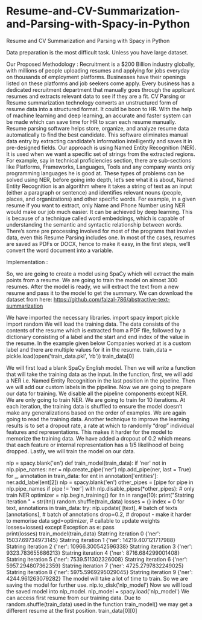 # Resume-and-CV-Summarization-and-Parsing-with-Spacy-in-Python
Resume and CV Summarization and Parsing with Spacy in Python


Data preparation is the most difficult task. Unless you have large dataset.

Our Proposed Methodology :
Recruitment is a $200 Billion industry globally, with millions of people uploading resumes and applying for jobs everyday on thousands of employment  platforms. Businesses have their openings listed on these platforms and job  seekers come apply. Every business has a dedicated recruitment department that  manually goes through the applicant resumes and extracts relevant data to see if  they are a fit. 
CV Parsing or Resume summarization technology converts an unstructured form  of resume data into a structured format. It could be boon to HR. With the help of  machine learning and deep learning, an accurate and faster system can be made  which can save time for HR to scan each resume manually. 
Resume parsing software helps store, organize, and analyze resume  data automatically to find the best candidate. This software eliminates  manual data entry by extracting candidate’s information intelligently and saves it  in pre-designed fields.
Our approach is using Named Entity Recognition (NER). 
It is used when we want a specific set of strings from the extracted regions. 
For example, say in technical proficiencies section, there are sub-sections like  Platforms, Frameworks, Languages, Tools and any company wants only  programming languages he is good at. These types of problems can be solved  using NER, before going into depth, let’s see what it is about, 
Named Entity Recognition is an algorithm where it takes a string of text as an input (either a paragraph or sentence) and identifies relevant nouns (people,  places, and organizations) and other specific words. For example, in a given  resume if you want to extract, only Name and Phone Number using NER would  make our job much easier. It can be achieved by deep learning. This is because of  a technique called word embeddings, which is capable of understanding the  semantic and syntactic relationship between words. There’s some pre processing involved for most of the programs that involve data, even this Resume  Parsing includes one. In most of the cases, resumes are saved as PDFs or DOCX,  hence to make it easy, in the first steps, we’ll convert the word document into a  variable. 

Implementation :

So, we are going to create a model using SpaCy which will extract the main points
from a resume. We are going to train the model on almost 300 resumes. After the
model is ready, we will extract the text from a new resume and pass it to the
model to get the summary.
We can download the dataset from here:
https://github.com/faizal-786/abstractive-text-summarization

We have imported the necessary libraries. 
 import spacy 
import pickle 
import random
We will load the training data. The data consists of the contents of the resume  which is extracted from a PDF file, followed by a dictionary consisting of a label  and the start and end index of the value in the resume. In the example given  below Companies worked at is a custom label and there are multiple values for it  in the resume. 
train_data = pickle.load(open('train_data.pkl', 'rb')) train_data[0] 


We will first load a blank SpaCy English model. Then we will write a function that  will take the training data as the input. In the function, first, we will add a NER i.e.  Named Entity Recognition in the last position in the pipeline. Then we will add our  custom labels in the pipeline. 
Now we are going to prepare our data for training. We disable all the pipeline components except NER. We are only going to train NER. We are going to train for  10 iterations. At each iteration, the training data is shuffled to ensure the model doesn’t make any generalizations based on the order of examples. 
We are again going to read the training data. Another technique to improve the  learning results is to set a dropout rate, a rate at which to randomly “drop”  individual features and representations. This makes it harder for the model to  memorize the training data. We have added a dropout of 0.2 which means that  each feature or internal representation has a 1/5 likelihood of being dropped. 
Lastly, we will train the model on our data. 

nlp = spacy.blank('en') 
def train_model(train_data): 
 if 'ner' not in nlp.pipe_names: 
 ner = nlp.create_pipe('ner') 
 nlp.add_pipe(ner, last = True)  
 for _, annotation in train_data: 
 for ent in annotation['entities']: 
 ner.add_label(ent[2])
nlp = spacy.blank('en') 
 other_pipes = [pipe for pipe in nlp.pipe_names if  pipe != 'ner'] 
 with nlp.disable_pipes(*other_pipes): # only  train NER 
 optimizer = nlp.begin_training() 
 for itn in range(10): 
 print("Statring iteration " + str(itn))  random.shuffle(train_data) 
 losses = {} 
 index = 0 
 for text, annotations in train_data:  try: 
 nlp.update( 
 [text], # batch of texts 
 [annotations], # batch of  annotations 
 drop=0.2, # dropout - make it  harder to memorise data 
 sgd=optimizer, # callable to  update weights 
 losses=losses) 
 except Exception as e: 
 pass   
 print(losses)
train_model(train_data) 
Statring iteration 0 
{'ner': 15037.69734973145} Statring iteration 1 
{'ner': 14219.407121717988} Statring iteration 2 
{'ner': 10966.300542596338} Statring iteration 3 
{'ner': 9323.783655686213} Statring iteration 4 
{'ner': 8716.684299001408} 
Statring iteration 5 
{'ner': 7539.511302326008} Statring iteration 6 
{'ner': 5957.294807362359} Statring iteration 7 
{'ner': 4725.2797832249025} Statring iteration 8 
{'ner': 5975.5969295029045} Statring iteration 9 
{'ner': 4244.961263079282}
The model will take a lot of time to train. So we are saving the model for further  use. 
nlp.to_disk('nlp_model') 
Now we will load the saved model into nlp_model. 
nlp_model = spacy.load('nlp_model') 
We can access first resume from our training data. Due to  
random.shuffle(train_data) used in the function train_model() we may get a  different resume at the first position. 
train_data[0][0] 


